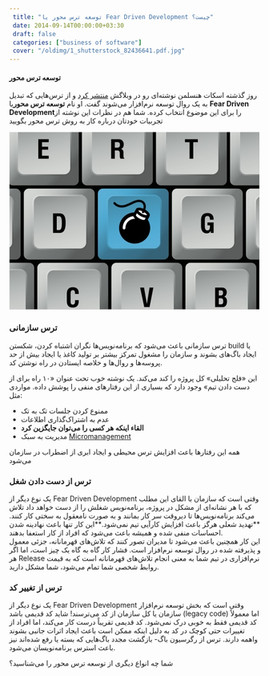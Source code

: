 ```yaml
---
 title: "توسعه ترس محور یا Fear Driven Development چیست؟" 
 date: 2014-09-14T00:00:00+03:30
 draft: false 
 categories: ["business of software"]
 cover: "/oldimg/1_shutterstock_82436641.pdf.jpg"
---
```



#### توسعه ترس محور


روز گذشته اسکات هنسلمن نوشته‌ای رو در وبلاگش [منتشر کرد](http://www.hanselman.com/blog/FearDrivenDevelopmentFDD.aspx) و از ترس‌هایی که تبدیل به یک روال توسعه نرم‌افزار می‌شوند گفت. او نام **توسعه ترس محور**یا **Fear Driven Development**را برای این موضوع انتخاب کرده. شما هم در نظرات این نوشته از تجربیات خودتان درباره کار به روش ترس محور بگویید



![](/oldimg/1_shutterstock_82436641.pdf.jpg)

### ترس سازمانی



ترس سازمانی باعث می‌شود که برنامه‌نویس‌ها نگران اشتباه کردن، شکستن build یا ایجاد باگ‌های بشوند و سازمان را مشغول تمرکز بیشتر بر تولید کاغذ یا ایجاد بیش از حد پروسه‌ها و روال‌ها و خلاصه ایستادن در راه نوشتن کد.



این «فلج تحلیلی» کل پروژه را کند می‌کند. یک نوشته خوب تحت عنوان «۱۰ راه برای از دست دادن تیم» وجود دارد که بسیاری از این رفتارهای منفی را پوشش داده. مواردی مثل:






- ممنوع کردن جلسات تک به تک
- عدم به اشتراک‌گذاری اطلاعات
- **القاء اینکه هر کسی را می‌توان جایگزین کرد**
- مدیریت به سبک [Micromanagement](http://en.wikipedia.org/wiki/Micromanagement)







همه این رفتارها باعث افزایش ترس محیطی و ایجاد ابری از اضطراب در سازمان می‌شود



### ترس از دست دادن شغل



یک نوع دیگر از Fear Driven Development وقتی است که سازمان با القای این مطلب که با هر نشانه‌ای از مشکل در پروژه، برنامه‌نویس شغلش را از دست خواهد داد تلاش می‌کند برنامه‌نویس‌ها تا دیروقت سر کار بمانند و به صورت نامعقول به سختی کار کنند. **تهدید شعلی هرگز باعث افزایش کارآیی تیم نمی‌شود.**این کار تنها باعث نهادینه شدن احساسات منفی شده و همیشه باعث می‌شود که افراد از کار استعفا بدهند.   
این کار همچنین باعث می‌شود تا مدیران تصور کنند که تلاش‌های قهرمانانه، جزئی معمول و پذیرفته شده در روال توسعه نرم‌افزار است. فشار کار گاه به گاه یک چیز است، اما اگر هر Release نرم‌افزاری در تیم شما به معنی انجام تلاش‌های قهرمانانه است که به قیمت روابط شخصی شما تمام می‌شود، شما مشکل دارید.



### ترس از تغییر کد



یک نوع دیگر از Fear Driven Development وقتی است که بخش توسعه نرم‌افزار سازمان یا کل سازمان از کد می‌ترسند! شاید کد قدیمی باشد (legacy code) اما معمولاً کد قدیمی فقط به خوبی درک نمی‌شود. کد قدیمی تقریباً درست کار می‌کند، اما افراد از تغییرات حتی کوچک در کد به دلیل اینکه ممکن است باعث ایجاد اثرات جانبی بشوند واهمه دارند. ترس از رگرسیون باگ- بازگشت مجدد باگ‌هایی که بسته یا رفع شده‌اند نیز باعث استرس برنامه‌نویسان می‌شود.



شما چه انواع دیگری از توسعه ترس محور را می‌شناسید؟

